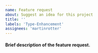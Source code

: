 ```yaml
---
name: Feature request
about: Suggest an idea for this project
title: ''
labels: 'Type-Enhancement'
assignees: 'martinrotter'
---
```

#### Brief description of the feature request.

<!--- Write your description here. Remove this line, pls. -->